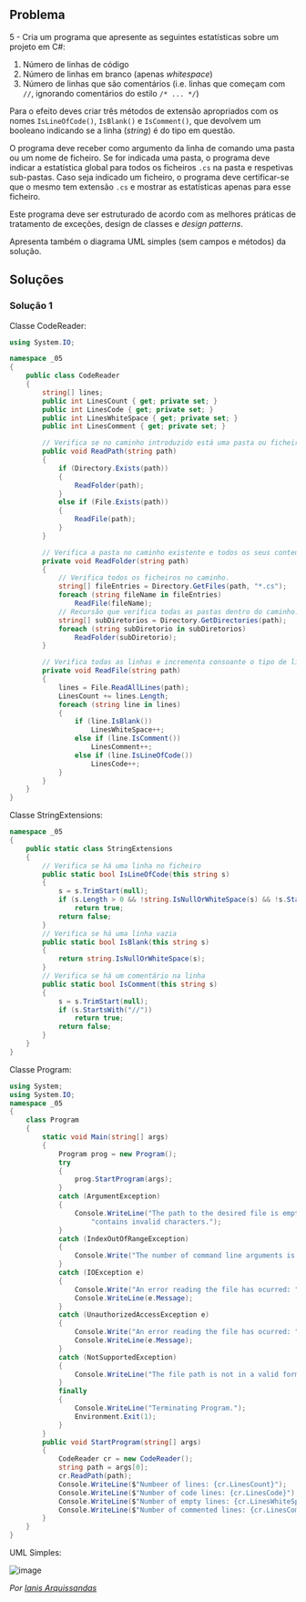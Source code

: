 ## Problema

5 - Cria um programa que apresente as seguintes estatísticas sobre um projeto
em C#:

1.  Número de linhas de código
2.  Número de linhas em branco (apenas _whitespace_)
3.  Número de linhas que são comentários (i.e. linhas que começam com `//`,
    ignorando comentários do estilo `/* ... */`)

Para o efeito deves criar três métodos de extensão apropriados com os nomes
`IsLineOfCode()`, `IsBlank()` e `IsComment()`, que devolvem um booleano
indicando se a linha (_string_) é do tipo em questão.

O programa deve receber como argumento da linha de comando uma pasta ou um
nome de ficheiro. Se for indicada uma pasta, o programa deve indicar a
estatística global para todos os ficheiros `.cs` na pasta e respetivas
sub-pastas. Caso seja indicado um ficheiro, o programa deve certificar-se que o
mesmo tem extensão `.cs` e mostrar as estatísticas apenas para esse ficheiro.

Este programa deve ser estruturado de acordo com as melhores práticas de
tratamento de exceções, design de classes e _design patterns_.

Apresenta também o diagrama UML simples (sem campos e métodos) da solução.


## Soluções

### Solução 1

Classe CodeReader:

```cs
using System.IO;

namespace _05
{
    public class CodeReader
    {
        string[] lines;
        public int LinesCount { get; private set; }
        public int LinesCode { get; private set; }
        public int LinesWhiteSpace { get; private set; }
        public int LinesComment { get; private set; }

        // Verifica se no caminho introduzido está uma pasta ou ficheiro.
        public void ReadPath(string path)
        {
            if (Directory.Exists(path))
            {
                ReadFolder(path);
            }
            else if (File.Exists(path))
            {
                ReadFile(path);
            }
        }

        // Verifica a pasta no caminho existente e todos os seus conteúdos.
        private void ReadFolder(string path)
        {
            // Verifica todos os ficheiros no caminho.
            string[] fileEntries = Directory.GetFiles(path, "*.cs");
            foreach (string fileName in fileEntries)
                ReadFile(fileName);
            // Recursão que verifica todas as pastas dentro do caminho.
            string[] subDiretorios = Directory.GetDirectories(path);
            foreach (string subDiretorio in subDiretorios)
                ReadFolder(subDiretorio);
        }

        // Verifica todas as linhas e incrementa consoante o tipo de linha.
        private void ReadFile(string path)
        {
            lines = File.ReadAllLines(path);
            LinesCount += lines.Length;
            foreach (string line in lines)
            {
                if (line.IsBlank())
                    LinesWhiteSpace++;
                else if (line.IsComment())
                    LinesComment++;
                else if (line.IsLineOfCode())
                    LinesCode++;
            }
        }
    }
}

```

Classe StringExtensions:

```cs
namespace _05
{
    public static class StringExtensions
    {
        // Verifica se há uma linha no ficheiro
        public static bool IsLineOfCode(this string s)
        {
            s = s.TrimStart(null);
            if (s.Length > 0 && !string.IsNullOrWhiteSpace(s) && !s.StartsWith("//"))
                return true;
            return false;
        }
        // Verifica se há uma linha vazia
        public static bool IsBlank(this string s)
        {
            return string.IsNullOrWhiteSpace(s);
        }
        // Verifica se há um comentário na linha
        public static bool IsComment(this string s)
        {
            s = s.TrimStart(null);
            if (s.StartsWith("//"))
                return true;
            return false;
        }
    }
}
```

Classe Program:

```cs
using System;
using System.IO;
namespace _05
{
    class Program
    {
        static void Main(string[] args)
        {
            Program prog = new Program();
            try
            {
                prog.StartProgram(args);
            }
            catch (ArgumentException)
            {
                Console.WriteLine("The path to the desired file is empty or " +
                    "contains invalid characters.");
            }
            catch (IndexOutOfRangeException)
            {
                Console.Write("The number of command line arguments is incorrect.");
            }
            catch (IOException e)
            {
                Console.Write("An error reading the file has ocurred: ");
                Console.WriteLine(e.Message);
            }
            catch (UnauthorizedAccessException e)
            {
                Console.Write("An error reading the file has ocurred: ");
                Console.WriteLine(e.Message);
            }
            catch (NotSupportedException)
            {
                Console.WriteLine("The file path is not in a valid format.");
            }
            finally
            {
                Console.WriteLine("Terminating Program.");
                Environment.Exit(1);
            }
        }
        public void StartProgram(string[] args)
        {
            CodeReader cr = new CodeReader();
            string path = args[0];
            cr.ReadPath(path);
            Console.WriteLine($"Numbeer of lines: {cr.LinesCount}");
            Console.WriteLine($"Number of code lines: {cr.LinesCode}");
            Console.WriteLine($"Number of empty lines: {cr.LinesWhiteSpace}");
            Console.WriteLine($"Number of commented lines: {cr.LinesComment}");
        }
    }
}
```

UML Simples:

![image](04/05_UML.png)

*Por [Ianis Arquissandas](https://github.com/Insoel)*